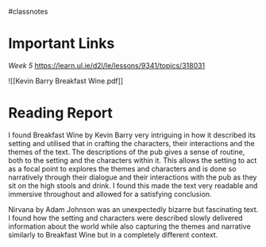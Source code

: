 #classnotes 

# Important Links

*Week 5*
https://learn.ul.ie/d2l/le/lessons/9341/topics/318031

![[Kevin Barry Breakfast Wine.pdf]]

# Reading Report

I found Breakfast Wine by Kevin Barry very intriguing in how it described its setting and utilised that in crafting the characters, their interactions and the themes of the text. The descriptions of the pub gives a sense of routine, both to the setting and the characters within it. This allows the setting to act as a focal point to explores the themes and characters and is done so narratively through their dialogue and their interactions with the pub as they sit on the high stools and drink. I found this made the text very readable and immersive throughout and allowed for a satisfying conclusion.

Nirvana by Adam Johnson was an unexpectedly bizarre but fascinating text. I found how the setting and characters were described slowly delivered information about the world while also capturing the themes and narrative similarly to Breakfast Wine but in a completely different context.